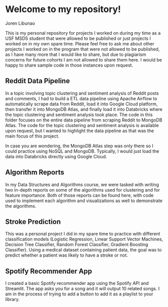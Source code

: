 # Welcome to my repository!
Joren Libunao

This is my personal repository for projects I worked on during my time as a USF MSDS student that were allowed to be published or just projects I worked on in my own spare time. Please feel free to ask me about other projects I worked on in the program that were not allowed to be published, as I have many more that I would like to share, but due to plagiarism concerns for future cohorts I am not allowed to share them here. I would be happy to share sample code in those instances upon request. 

## Reddit Data Pipeline
In a topic involving topic clustering and sentiment analysis of Reddit posts and comments, I had to build a ETL data pipeline using Apache Airflow to automatically scrape data from Reddit, load it into Google Cloud platform, then transfer it into MongoDB Atlas, and finally load it into Databricks where the topic clustering and sentiment analysis took place. The code in this folder focuses on the entire data pipeline from scraping Reddit to MongoDB Atlas. The code for the topic clustering and sentiment analysis is available upon request, but I wanted to highlight the data pipeline as that was the main focus of this project. 

In case you are wondering, the MongoDB Atlas step was only there so I could practice using NoSQL and MongoDB. Typically, I would just load the data into Databricks directly using Google Cloud.

## Algorithm Reports
In my Data Structures and Algorithms course, we were tasked with writing two in-depth reports on some of the algorithms used for clustering and for feature importance. Both of those reports can be found here, with code used to implement each algorithm and visualizations as well to demonstrate the algorithms. 

## Stroke Prediction
This was a personal project I did in my spare time to practice with different classification models (Logistic Regression, Linear Support Vector Machines, Decision Tree Classifier, Random Forest Classifier, Gradient Boosting Classifier). Using a medical dataset containing patient data, the goal was to predict whether a patient was likely to have a stroke or not.

## Spotify Recommender App
I created a basic Spotify recommender app using the Spotify API and Streamlit. The app asks you for a song and it will output 10 related songs. I am in the process of trying to add a button to add it as a playlist to your library. 
